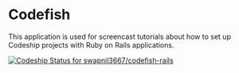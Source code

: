 Codefish
======================

This application is used for screencast tutorials about how to set up Codeship projects with Ruby on Rails applications.


[ ![Codeship Status for swapnil3667/codefish-rails](https://www.codeship.io/projects/cbe8e320-df31-0131-a6cb-5ec1f4240c9e/status)](https://www.codeship.io/projects/24933)
